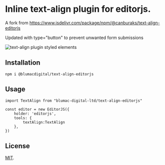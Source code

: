 # Inline text-align plugin for editorjs.
A fork from https://www.jsdelivr.com/package/npm/@canburaks/text-align-editorjs

Updated with type="button" to prevent unwanted form submissions
<br/>

![text-align plugin styled elements](https://github.com/canburaks/text-align-editorjs/blob/master/assets/text-align-nietzsche.gif)

## Installation
```
npm i @blumacdigital/text-align-editorjs
```


## Usage

```
import TextAlign from "blumac-digital-ltd/text-align-editorjs"

const editor = new EditorJS({ 
  	holder: 'editorjs', 
	tools: { 
        textAlign:TextAlign
    },
})

```


## License

[MIT](LICENSE).
